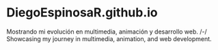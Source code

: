 # DiegoEspinosaR.github.io
Mostrando mi evolución en multimedia, animación y desarrollo web. /-/ Showcasing my journey in multimedia, animation, and web development.
